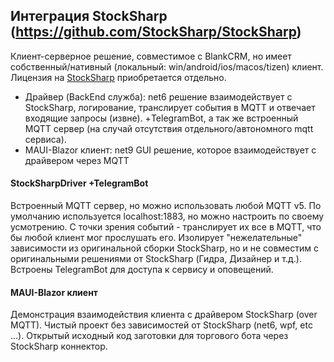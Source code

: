 ## Интеграция StockSharp (https://github.com/StockSharp/StockSharp)

Клиент-серверное решение, совместимое с BlankCRM, но имеет собственный/нативный (локальный: win/android/ios/macos/tizen) клиент. Лицензия на [StockSharp](https://stocksharp.ru/?rf=202744) приобретается отдельно.

- Драйвер (BackEnd служба): net6 решение взаимодействует с StockSharp, логирование, транслирует события в MQTT и отвечает входящие запросы (извне). +TelegramBot, а так же встроенный MQTT сервер (на случай отсутствия отдельного/автономного mqtt сервиса).
- MAUI-Blazor клиент: net9 GUI решение, которое взаимодействует с драйвером через MQTT

#### StockSharpDriver +TelegramBot
Встроенный MQTT сервер, но можно использовать любой MQTT v5. По умолчанию используется localhost:1883, но можно настроить по своему усмотрению.
С точки зрения событий - транслирует их все в MQTT, что бы любой клиент мог прослушать его. Изолирует "нежелательные" зависимости из оригинальной сборки StockSharp, но и не совместим с оригинальными решениями от StockSharp (Гидра, Дизайнер и т.д.).
Встроены TelegramBot для доступа к сервису и оповещений.

#### MAUI-Blazor клиент
Демонстрация взаимодействия клиента с драйвером StockSharp (over MQTT). Чистый проект без зависимостей от StockSharp (net6, wpf, etc ...).
Открытый исходный код заготовки для торгового бота через StockSharp коннектор.